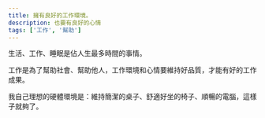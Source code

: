 ```yaml
---
title: 擁有良好的工作環境。
description: 也要有良好的心情
tags: ['工作', '幫助']
---
```

生活、工作、睡眠是佔人生最多時間的事情。

工作是為了幫助社會、幫助他人，工作環境和心情要維持好品質，才能有好的工作成果。

我自己理想的硬體環境是：維持簡潔的桌子、舒適好坐的椅子、順暢的電腦，這樣子就夠了。
